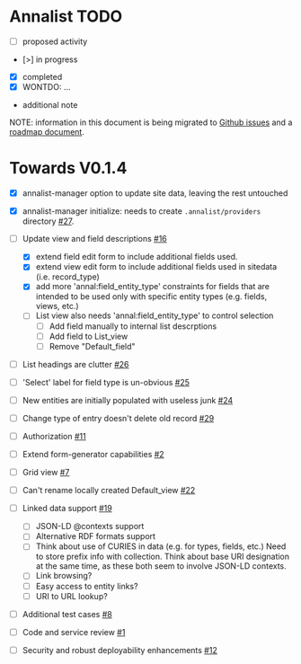 # Annalist TODO

   - [ ] proposed activity
   - [>] in progress
   * [x] completed
   * [x] WONTDO: ...
   * additional note

NOTE: information in this document is being migrated to [Github issues](https://github.com/gklyne/annalist/issues) and a [roadmap document](roadmap.md).


# Towards V0.1.4

- [x] annalist-manager option to update site data, leaving the rest untouched
- [x] annalist-manager initialize: needs to create `.annalist/providers` directory [#27](https://github.com/gklyne/annalist/issues/27).
- [ ] Update view and field descriptions [#16](https://github.com/gklyne/annalist/issues/16)
    - [x] extend field edit form to include additional fields used.
    - [x] extend view edit form to include additional fields used in sitedata (i.e. record_type)
    - [x] add more 'annal:field_entity_type' constraints for fields that are intended to be used only with specific entity types (e.g. fields, views, etc.)
    - [ ] List view also needs 'annal:field_entity_type' to control selection
        - [ ] Add field manually to internal list descrptions
        - [ ] Add field to List_view
        - [ ] Remove "Default_field"
- [ ] List headings are clutter [#26](https://github.com/gklyne/annalist/issues/26)
- [ ] 'Select' label for field type is un-obvious [#25](https://github.com/gklyne/annalist/issues/25)
- [ ] New entities are initially populated with useless junk [#24](https://github.com/gklyne/annalist/issues/24)
- [ ] Change type of entry doesn't delete old record [#29](https://github.com/gklyne/annalist/issues/29)
- [ ] Authorization [#11](https://github.com/gklyne/annalist/issues/11)
- [ ] Extend form-generator capabilities [#2](https://github.com/gklyne/annalist/issues/2)
- [ ] Grid view [#7](https://github.com/gklyne/annalist/issues/7)
- [ ] Can't rename locally created Default_view [#22](https://github.com/gklyne/annalist/issues/22)
- [ ] Linked data support [#19](https://github.com/gklyne/annalist/issues/19)
    - [ ] JSON-LD @contexts support
    - [ ] Alternative RDF formats support
    - [ ] Think about use of CURIES in data (e.g. for types, fields, etc.)  Need to store prefix info with collection.  Think about base URI designation at the same time, as these both seem to involve JSON-LD contexts.
    - [ ] Link browsing?
    - [ ] Easy access to entity links?
    - [ ] URI to URL lookup?
- [ ] Additional test cases [#8](https://github.com/gklyne/annalist/issues/8)
- [ ] Code and service review  [#1](https://github.com/gklyne/annalist/issues/1)
- [ ] Security and robust deployability enhancements [#12](https://github.com/gklyne/annalist/issues/12)

